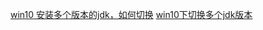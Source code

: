 

[win10 安装多个版本的jdk，如何切换](https://www.cnblogs.com/ljdblog/p/5960646.html)
[win10下切换多个jdk版本](https://www.cnblogs.com/wangxinqiang1995/p/7818517.html)